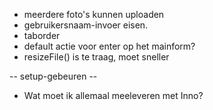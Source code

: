 - meerdere foto's kunnen uploaden
- gebruikersnaam-invoer eisen.
- taborder
- default actie voor enter op het mainform?
- resizeFile() is te traag, moet sneller


-- setup-gebeuren --
- Wat moet ik allemaal meeleveren met Inno?
